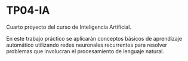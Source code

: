 # TP04-IA
Cuarto proyecto del curso de Inteligencia Artificial.

En este trabajo práctico se aplicarán conceptos básicos de aprendizaje automático utilizando redes neuronales recurrentes para resolver problemas que involucran el procesamiento de lenguaje natural.
